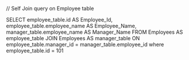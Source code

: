 
// Self Join query on Employee table

SELECT employee_table.id AS Employee_Id, employee_table.employee_name AS Employee_Name, manager_table.employee_name AS Manager_Name
FROM Employees AS employee_table
JOIN Employees AS manager_table ON employee_table.manager_id = manager_table.employee_id 
where employee_table.id = 101 
